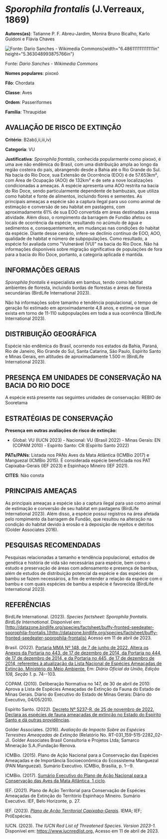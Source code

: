 # *Sporophila frontalis* (J.Verreaux, 1869)

**Autores(as)**: Tatianne P. F. Abreu-Jardim, Monira Bruno Bicalho, Karlo Guidoni e Flávia Chaves

![Fonte: Dario Sanches - Wikimedia Commons](media/rId20.jpg){width="6.486111111111111in" height="5.363048993875766in"}

Fonte: *Dario Sanches - Wikimedia Commons*

**Nomes populares**: pixoxó

**Filo**: Chordata

**Classe**: Aves

**Ordem**: Passeriformes

**Família**: Thraupidae

## AVALIAÇÃO DE RISCO DE EXTINÇÃO

**Critério**: B2ab(i,ii,iii,iv)

**Categoria**: VU

**Justificativa**: *Sporophila frontalis*, conhecida popularmente como pixoxó, é uma ave não endêmica do Brasil, com uma distribuição ampla ao longo da região costeira do país, abrangendo desde a Bahia até o Rio Grande do Sul. Na bacia do Rio Doce, sua Extensão de Ocorrência (EOO) é de 57.653km², com Área de Ocupação (AOO) de 132km² e de sete a nove localizações condicionadas a ameaças. A espécie apresenta uma AOO restrita na bacia do Rio Doce, sendo particularmente dependente de bambuzais, que utiliza como habitat e fonte de alimentos, incluindo flores e sementes. As principais ameaças a espécie são a captura ilegal para uso como animal de estimação e conversão de seu habitat em pastagens, com aproximadamente 61% de sua EOO convertida em áreas destinadas a essa atividade. Além disso, o rompimento da barragem de Fundão afetou os locais de ocorrência da espécie, resultando no acúmulo de água e sedimentos e, consequentemente, em mudanças nas
condições do habitat da espécie. Diante desse cenário, infere-se declínio contínuo de EOO, AOO, qualidade de habitat e número de subpopulações. Como resultado, a espécie foi avaliada como "Vulnerável (VU)" na bacia do Rio Doce. Não há informações disponíveis sobre migração significativa de populações de fora para a bacia do Rio Doce, portanto, a categoria aplicada é mantida.

## INFORMAÇÕES GERAIS

*Sporophila frontalis* é especialista em bambus, tendo como habitat ambientes de floresta, incluindo bordas de florestas e áreas de floresta secundárias (BirdLife International 2023).

Não há informações sobre tamanho e tendência populacional, o tempo de geração foi estimado em aproximadamente 4,8 anos, e estima-se que exista em torno de 11-110 subpopulações em toda a sua ocorrência (BirdLife International 2023).

## DISTRIBUIÇÃO GEOGRÁFICA

Espécie não endêmica do Brasil, ocorrendo nos estados da Bahia, Paraná, Rio de Janeiro, Rio Grande do Sul, Santa Catarina, São Paulo, Espírito Santo e Minas Gerais, em altitudes de aproximadamente 1.500 m (BirdLife International 2023).

## PRESENÇA EM UNIDADES DE CONSERVAÇÃO NA BACIA DO RIO DOCE

A espécie está presente nas seguintes unidades de conservação: REBIO de Sooretama

## ESTRATÉGIAS DE CONSERVAÇÃO

**Presença em outras avaliações de risco de extinção:**

-   Global: VU (IUCN 2023) -   Nacional: VU (Brasil 2022) -   Minas Gerais: EN (COPAM 2010) -   Espírito Santo: CR (Espírito Santo 2022)

**PATs/PANs**: Listada nos PANs Aves da Mata Atlântica (ICMBio 2017) e Manguezal (ICMBio 2015). É considerada espécie beneficiada nos PAT Capixaba-Gerais (IEF 2023) e Espinhaço Mineiro (IEF 2021).

**CITES**: Não consta

## PRINCIPAIS AMEAÇAS

As principais ameaças a espécie são a captura ilegal para uso como animal de estimação e conversão de seu habitat em pastagens (BirdLife International 2023). Além disso, a espécie possui registros na área afetada pelo rompimento da barragem de Fundão, que resultou na alteração na condição do habitat devido à erosão e à deposição de rejeitos e detritos (Golder Associates 2016).

## PESQUISAS RECOMENDADAS

Pesquisas relacionadas a tamanho e tendência populacional, estudos de genética e história de vida são necessárias para espécie, bem como o estudo e preservação de áreas com adensamento e presença de bambus, além de estudos de distribuição potencial da espécie e das espécies de bambu se fazem necessários, a fim de entender a relação da espécie com o bambu e com quais espécies de bambu a espécie é favorecida (BirdLife International 2023).

## REFERÊNCIAS

BirdLife International. (2023). *Species factsheet: Sporophila frontalis*. *BirdLife International*. Disponível em: [http://datazone.birdlife.org/species/factsheet/buffy-fronted-seedeater-sporophila-frontalis.](http://datazone.birdlife.org/species/factsheet/buffy-fronted-seedeater-sporophila-frontalis) Acesso em 11 de abril de 2023.

Brasil. (2022). [Portaria MMA Nº 148, de 7 de junho de 2022. Altera os Anexos da Portaria no 443, de 17 de dezembro de 2014, da Portaria no 444, de 17 de dezembro de 2014, e da Portaria no 445, de 17 de dezembro de 2014, referentes à atualização da Lista Nacional de Espécies Ameaçadas de Extinção. Ministério do Meio Ambiente.](https://in.gov.br/en/web/dou/-/portaria-mma-n-148-de-7-de-junho-de-2022-406272733) Em: *Diário Oficial da União, Edição 108, Seção 1*. p. 74--103.

COPAM. (2010). Deliberação Normativa no 147, de 30 de abril de 2010: Aprova a Lista de Espécies Ameaçadas de Extinção da Fauna do Estado de Minas Gerais. Diário do Executivo do Estado de Minas Gerais: Diário do Executivo, 04/05/2010.

Espírito Santo. (2022). [Decreto Nº 5237-R, de 25 de novembro de 2022.  Declara as espécies de fauna ameaçadas de extinção no Estado do Espírito Santo e dá outras providências](https://iema.es.gov.br/Media/iema/FAUNA/Decreto%205237-R_2022_25-Nov%20-%20Fauna%20(s-peixes)%20-%20Lista%20de%20Esp%C3%A9cies%20Amea%C3%A7adas%20de%20Extin%C3%A7%C3%A3o.pdf).

Golder Associates. (2016). *Avaliação de Impacto Sobre as Espécies Terrestres Ameaçadas de Extinção* (Relatório No.  RT-031_159-515-2282_02-J). Golder Associates Brasil Consultoria e Projetos Ltda; Samarco Mineração S.A./Fundação Renova.

ICMBio. (2015). Plano de Ação Nacional para a Conservação das Espécies Ameaçadas e de Importância Socioeconômica do Ecossistema Manguezal (PAN Manguezal). Sumário Executivo. ICMBio, Brasília, p. 1--9.

ICMBio. (2017). [Sumário Executivo do Plano de Ação Nacional para a Conservação das Aves da Mata Atlântica, 1 ciclo](https://www.gov.br/icmbio/pt-br/assuntos/biodiversidade/pan/pan-aves-da-mata-atlantica).

IEF. (2021). Plano de Ação Territorial para Conservação de Espécies Ameaçadas de Extinção do Território Espinhaço Mineiro. Sumário Executivo. IEF, Belo Horizonte, p. 27.

IEF. (2023). [*Plano de Ação Territorial Capixaba-Gerais*](http://www.ief.mg.gov.br/biodiversidade/-planodeacaoterritorialcapixabagerais).  IEMA; IEF; PróEspécies.

IUCN. (2023). *The IUCN Red List of Threatened Species. Version 2023-1.* Disponível em: <https://www.iucnredlist.org.> Acesso em 11 de abril de 2023.
